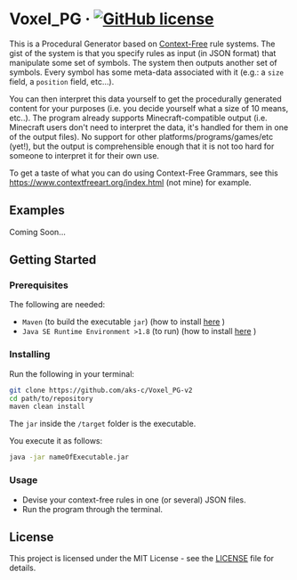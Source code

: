 # Voxel_PG &middot; [![GitHub license](https://img.shields.io/badge/license-MIT-blue.svg)](https://github.com/aks-c/Voxel_PG-v2/blob/oss_ready/LICENSE)

This is a Procedural Generator based on [Context-Free](https://en.wikipedia.org/wiki/Context-free_grammar "CFG wiki page") rule systems.
The gist of the system is that you specify rules as input (in JSON format) that manipulate some set of symbols.
The system then outputs another set of symbols.
Every symbol has some meta-data associated with it (e.g.: a `size` field, a `position` field, etc…).

You can then interpret this data yourself to get the procedurally generated content for your purposes (i.e. you decide yourself what a size of 10 means, etc..).
The program already supports Minecraft-compatible output (i.e. Minecraft users don't need to interpret the data, it's handled for them in one of the output files).
No support for other platforms/programs/games/etc (yet!), but the output is comprehensible enough that it is not too hard for someone to interpret it for their own use. 

To get a taste of what you can do using Context-Free Grammars, see this https://www.contextfreeart.org/index.html (not mine) for example.

## Examples

Coming Soon...

## Getting Started

### Prerequisites

The following are needed:
- `Maven` (to build the executable `jar`) (how to install [here](https://maven.apache.org/install.html "how to install maven") )
- `Java SE Runtime Environment >1.8` (to run) (how to install [here](http://www.oracle.com/technetwork/java/javase/downloads/jre8-downloads-2133155.html "how to install the jre") )

### Installing

Run the following in your terminal:

```bash
git clone https://github.com/aks-c/Voxel_PG-v2
cd path/to/repository
maven clean install
```

The `jar` inside the `/target` folder is the executable.

You execute it as follows:

```bash
java -jar nameOfExecutable.jar
```


### Usage

- Devise your context-free rules in one (or several) JSON files. 
- Run the program through the terminal.

## License

This project is licensed under the MIT License - see the [LICENSE](LICENSE) file for details.